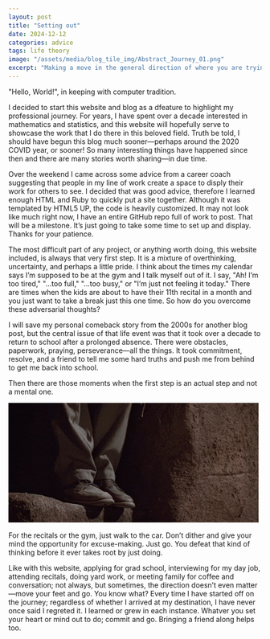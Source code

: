 ```yaml
---
layout: post
title: "Setting out"
date: 2024-12-12
categories: advice
tags: life theory
image: "/assets/media/blog_tile_img/Abstract_Journey_01.png"
excerpt: "Making a move in the general direction of where you are trying to get to is often times the hardest part.  Other times, knowing where you want to go or even wanting to go where you know you need to go presents resistance and challenges.  One foot in front of the other.  Once your feet start moving--progress!"
---
```


"Hello, World!", in keeping with computer tradition.

I decided to start this website and blog as a dfeature to highlight my professional journey. For years, I have spent over a decade interested in mathematics and statistics, and this website will hopefully serve to showcase the work that I do there in this beloved field. Truth be told, I should have begun this blog much sooner—perhaps around the 2020 COVID year, or sooner! So many interesting things have happened since then and there are many stories worth sharing—in due time.

Over the weekend I came across some advice from a career coach suggesting that people in my line of work create a space to disply their work for others to see. I decided that was good advice, therefore I learned enough HTML and Ruby to quickly put a site together. Although it was templated by HTML5 UP, the code is heavily customized.  It may not look like much right now, I have an entire GitHub repo full of work to post. That will be a milestone.  It’s just going to take some time to set up and display. Thanks for your patience.

The most difficult part of any project, or anything worth doing, this website included, is always that very first step. It is a mixture of overthinking, uncertainty, and perhaps a little pride. I think about the times my calendar says I’m supposed to be at the gym and I talk myself out of it. I say, "Ah! I’m too tired," "...too full," "...too busy," or "I’m just not feeling it today." There are times when the kids are about to have their 11th recital in a month and you just want to take a break just this one time. So how do you overcome these adversarial thoughts?

I will save my personal comeback story from the 2000s for another blog post, but the central issue of that life event was that it took over a decade to return to school after a prolonged absence. There were obstacles, paperwork, praying, perseverance—all the things. It took commitment, resolve, and a friend to tell me some hard truths and push me from behind to get me back into school.

Then there are those moments when the first step is an actual step and not a mental one. 

<div class="post-image">
    <img src="/assets/media/animations/leap-of-faith-indiana-jones.gif" alt="Indiana Jones' leap of faith">
</div>

For the recitals or the gym, just walk to the car. Don’t dither and give your mind the opportunity for excuse-making. Just go. You defeat that kind of thinking before it ever takes root by just doing.

Like with this website, applying for grad school, interviewing for my day job, attending recitals, doing yard work, or meeting family for coffee and conversation; not always, but sometimes, the direction doesn’t even matter—move your feet and go.  You know what?  Every time I have started off on the journey; regardless of whether I arrived at my destination, I have never once said I regreted it.  I learned or grew in each instance.  Whatver you set your heart or mind out to do; commit and go. Bringing a friend along helps too.